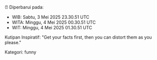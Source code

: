 ⏰ Diperbarui pada:
- WIB: Sabtu, 3 Mei 2025 23.30.51 UTC
- WITA: Minggu, 4 Mei 2025 00.30.51 UTC
- WIT: Minggu, 4 Mei 2025 01.30.51 UTC

Kutipan Inspiratif:
"Get your facts first, then you can distort them as you please."


Kategori: funny


